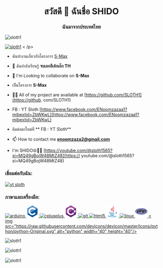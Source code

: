 <h1 align="center">สวัสดี 👋 ฉันชื่อ SHIDO</h1>
<h3 align="center">ฉันมาจากประเทศไทย</h3>

<p align="left"> <img src="https: //komarev.com/ghpvc/?username=sloth1&label=Profile%20views&color=0e75b6&style=flat" alt="sloth1" /> </p>

<p align="left"> <a href="https://github .com/ryo-ma/github-profile-trophy"><img src="https://github-profile-trophy.vercel.app/?username=sloth1" alt="sloth1" /></a> < /p>

- ฉันทำงานเกี่ยวกับโครงการ [S-Max](https://github.com/SLOTH1)

- 🌱 ฉันกำลังเรียนรู้ **จบเอกอีเอ้กเอ๊ก TH**

- 👯 I'm Looking to collaborate on **S-Max**

- เป็นโครงการ **S-Max**

- 👨‍💻 All of my project are available at [https://github.com/SLOTH1](https://github. com/SLOTH1)

- FB : YT Sloth [https://www.facebook.com/ENoomzazaa1?mibextid=ZbWKwL](https://www.facebook.com/ENoomzazaa1?mibextid=ZbWKwL)

- ติดต่อมาใหม่ที่ ** FB : YT Sloth**

- 📫 How to contact me **enoomzaza2@gmail.com**

- I'm SHIDO☮️👾🛜 [https://youtube.com/@sloth1565?si=MQ49gBojW48MtZ48](https:// youtube.com/@sloth1565?si=MQ49gBojW48MtZ48)

<h3 align="left">เชื่อมต่อกับฉัน:</h3>
<p align="left">
<a href="https://fb.com/yt sloth " target="blank"><img align="center" src="https://raw.githubusercontent.com/rahuldkjain/github-profile-readme-generator/master/src/images/icons/Social/facebook.svg " alt="yt sloth" height="30" width="40" /></a>
</p>

<h3 align="left">ภาษาและเครื่องมือ:</h3>
<p align="left"> <a href="https://www.arduino.cc/" target="_blank" rel="noreferrer"> <img src="https://cdn.worldvectorlogo.com/ โลโก้/arduino-1.svg" alt="arduino" width="40" height="40"/> </a> <a href="https://www.cprogramming.com/" target="_blank" rel = "noreferrer"> <img src = "https://raw.githubusercontent.com/devicons/devicon/master/icons/c/c-Original.svg" alt = "c" width = "40" ความสูง = " 40"/> </a> <a href="https://www.w3schools.com/cpp/" target="_blank" rel="noreferrer"> <img src="https://raw.githubusercontent. com/devicons/devicon/master/icons/cplusplus/cplusplus-Original.svg" alt="cplusplus" width="40" height="40"/> </a> <a href="https://www. w3schools.com/cs/" target="_blank" rel="noreferrer"> <img src="https://raw.githubusercontent.com/devicons/devicon/master/icons/csharp/csharp-Original.svg" alt ="csharp" width="40" height="40"/> </a> <a href="https://git-scm.com/" target="_blank" rel="noreferrer"> <img src ="https://www.vectorlogo.zone/logos/git-scm/git-scm-icon.svg" alt="git" width="40" height="40"/> </a> <a href ="https://www.w3.org/html/" target="_blank" rel="noreferrer"> <img src="https://raw.githubusercontent.com/devicons/devicon/master/icons/html5 /html5-Original-wordmark.svg" alt="html5" width="40" height="40"/> </a> <a href="https://www.java.com" target="_blank" rel = "noreferrer"> <img src = "https://raw.githubusercontent.com/devicons/devicon/master/icons/java/java-Original.svg" alt = "java" width = "40" height = " 40"/> </a> <a href="https://www.linux.org/" target="_blank" rel="noreferrer"> <img src="https://raw.githubusercontent.com/ devicons/devicon/master/icons/linux/linux-Original.svg" alt="linux" width="40" height="40"/> </a> <a href="https://www.php. สุทธิ" target="_blank" rel="noreferrer"> <img src="https://raw.githubusercontent.com/devicons/devicon/master/icons/php/php-Original.svg" alt="php" width="40" height="40"/> </a> <a href="https://www.python.org" target="_blank" rel="noreferrer"> < img src="https://raw.githubusercontent.com/devicons/devicon/master/icons/python/python-Original.svg" alt="python" width="40" height="40"/> </a > </p>

<p><img align="ซ้าย" src="https://github-readme-stats.vercel.app/api/top-langs?username=sloth1&show_icons=true&locale=en&layout=compact" alt= "sloth1" /></p>

<p> <img align="center" src="https://github-readme-stats.vercel.app/api?username=sloth1&show_icons=true&locale=en" alt= "sloth1" /></p>

<p><img align="center" src="https://github-readme-streak-stats.herokuapp.com/?user=sloth1&" alt="sloth1" /> </p>
